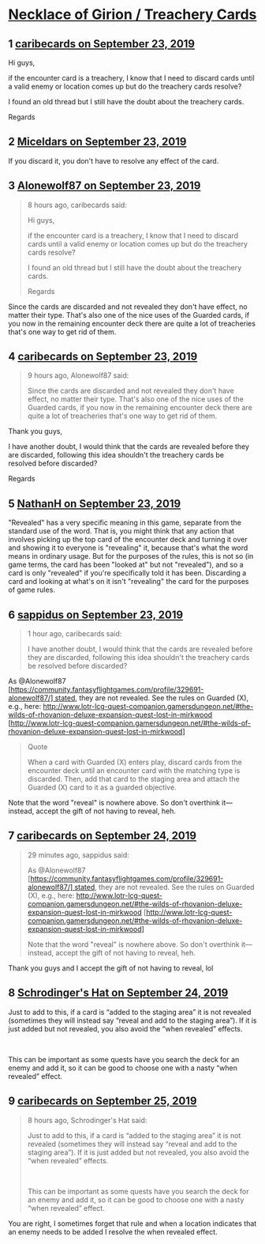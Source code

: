 # [Necklace of Girion / Treachery Cards](https://community.fantasyflightgames.com/topic/300340-necklace-of-girion-treachery-cards/)

## 1 [caribecards on September 23, 2019](https://community.fantasyflightgames.com/topic/300340-necklace-of-girion-treachery-cards/?do=findComment&comment=3791337)

Hi guys,

if the encounter card is a treachery, I know that I need to discard cards until a valid enemy or location comes up but do the treachery cards resolve?

I found an old thread but I still have the doubt about the treachery cards.

Regards

## 2 [Miceldars on September 23, 2019](https://community.fantasyflightgames.com/topic/300340-necklace-of-girion-treachery-cards/?do=findComment&comment=3791381)

If you discard it, you don't have to resolve any effect of the card.

## 3 [Alonewolf87 on September 23, 2019](https://community.fantasyflightgames.com/topic/300340-necklace-of-girion-treachery-cards/?do=findComment&comment=3791455)

> 8 hours ago, caribecards said:
> 
> Hi guys,
> 
> if the encounter card is a treachery, I know that I need to discard cards until a valid enemy or location comes up but do the treachery cards resolve?
> 
> I found an old thread but I still have the doubt about the treachery cards.
> 
> Regards

Since the cards are discarded and not revealed they don't have effect, no matter their type. That's also one of the nice uses of the Guarded cards, if you now in the remaining encounter deck there are quite a lot of treacheries that's one way to get rid of them.

## 4 [caribecards on September 23, 2019](https://community.fantasyflightgames.com/topic/300340-necklace-of-girion-treachery-cards/?do=findComment&comment=3791879)

> 9 hours ago, Alonewolf87 said:
> 
> Since the cards are discarded and not revealed they don't have effect, no matter their type. That's also one of the nice uses of the Guarded cards, if you now in the remaining encounter deck there are quite a lot of treacheries that's one way to get rid of them.

Thank you guys,

I have another doubt, I would think that the cards are revealed before they are discarded, following this idea shouldn't the treachery cards be resolved before discarded?

Regards

## 5 [NathanH on September 23, 2019](https://community.fantasyflightgames.com/topic/300340-necklace-of-girion-treachery-cards/?do=findComment&comment=3791959)

"Revealed" has a very specific meaning in this game, separate from the standard use of the word. That is, you might think that any action that involves picking up the top card of the encounter deck and turning it over and showing it to everyone is "revealing" it, because that's what the word means in ordinary usage. But for the purposes of the rules, this is not so (in game terms, the card has been "looked at" but not "revealed"), and so a card is only "revealed" if you're specifically told it has been. Discarding a card and looking at what's on it isn't "revealing" the card for the purposes of game rules.

## 6 [sappidus on September 23, 2019](https://community.fantasyflightgames.com/topic/300340-necklace-of-girion-treachery-cards/?do=findComment&comment=3791961)

> 1 hour ago, caribecards said:
> 
> I have another doubt, I would think that the cards are revealed before they are discarded, following this idea shouldn't the treachery cards be resolved before discarded?

As @Alonewolf87 [https://community.fantasyflightgames.com/profile/329691-alonewolf87/] stated, they are not revealed. See the rules on Guarded (X), e.g., here: http://www.lotr-lcg-quest-companion.gamersdungeon.net/#the-wilds-of-rhovanion-deluxe-expansion-quest-lost-in-mirkwood [http://www.lotr-lcg-quest-companion.gamersdungeon.net/#the-wilds-of-rhovanion-deluxe-expansion-quest-lost-in-mirkwood]

> Quote
> 
> When a card with Guarded (X) enters play, discard cards from the encounter deck until an encounter card with the matching type is discarded. Then, add that card to the staging area and attach the Guarded (X) card to it as a guarded objective. 

Note that the word "reveal" is nowhere above. So don't overthink it—instead, accept the gift of not having to reveal, heh.

## 7 [caribecards on September 24, 2019](https://community.fantasyflightgames.com/topic/300340-necklace-of-girion-treachery-cards/?do=findComment&comment=3791976)

> 29 minutes ago, sappidus said:
> 
> As @Alonewolf87 [https://community.fantasyflightgames.com/profile/329691-alonewolf87/] stated, they are not revealed. See the rules on Guarded (X), e.g., here: http://www.lotr-lcg-quest-companion.gamersdungeon.net/#the-wilds-of-rhovanion-deluxe-expansion-quest-lost-in-mirkwood [http://www.lotr-lcg-quest-companion.gamersdungeon.net/#the-wilds-of-rhovanion-deluxe-expansion-quest-lost-in-mirkwood]
> 
> Note that the word "reveal" is nowhere above. So don't overthink it—instead, accept the gift of not having to reveal, heh.

Thank you guys and I accept the gift of not having to reveal, lol

## 8 [Schrodinger&#039;s Hat on September 24, 2019](https://community.fantasyflightgames.com/topic/300340-necklace-of-girion-treachery-cards/?do=findComment&comment=3792545)

Just to add to this, if a card is “added to the staging area” it is not revealed (sometimes they will instead say “reveal and add to the staging area”). If it is just added but not revealed, you also avoid the “when revealed” effects.

 

This can be important as some quests have you search the deck for an enemy and add it, so it can be good to choose one with a nasty “when revealed” effect. 

## 9 [caribecards on September 25, 2019](https://community.fantasyflightgames.com/topic/300340-necklace-of-girion-treachery-cards/?do=findComment&comment=3792746)

> 8 hours ago, Schrodinger's Hat said:
> 
> Just to add to this, if a card is “added to the staging area” it is not revealed (sometimes they will instead say “reveal and add to the staging area”). If it is just added but not revealed, you also avoid the “when revealed” effects.
> 
>  
> 
> This can be important as some quests have you search the deck for an enemy and add it, so it can be good to choose one with a nasty “when revealed” effect. 

You are right, I sometimes forget that rule and when a location indicates that an enemy needs to be added I resolve the when revealed effect.

